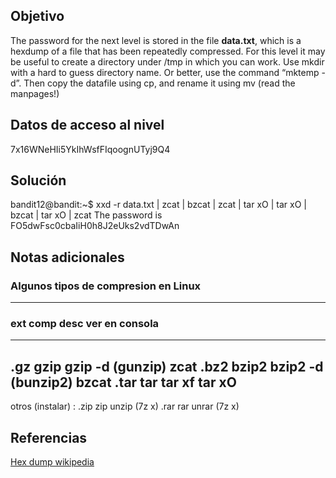 ## Objetivo
The password for the next level is stored in the file **data.txt**, which is a hexdump of a file that has been repeatedly compressed. For this level it may be useful to create a directory under /tmp in which you can work. Use mkdir with a hard to guess directory name. Or better, use the command “mktemp -d”. Then copy the datafile using cp, and rename it using mv (read the manpages!)
## Datos de acceso al nivel
7x16WNeHIi5YkIhWsfFIqoognUTyj9Q4
## Solución
bandit12@bandit:~$ xxd -r data.txt | zcat | bzcat | zcat | tar xO | tar xO | bzcat | tar xO | zcat
The password is FO5dwFsc0cbaIiH0h8J2eUks2vdTDwAn

## Notas adicionales
### Algunos tipos de compresion en Linux
-----------------------------------------------------
### ext comp desc ver en consola
-----------------------------------------------------
.gz gzip gzip -d (gunzip) zcat
.bz2 bzip2 bzip2 -d (bunzip2) bzcat
.tar tar tar xf tar xO
----------------------------------------------------

otros (instalar) :
.zip zip unzip (7z x)
.rar rar unrar (7z x)
## Referencias
[Hex dump wikipedia](https://en.wikipedia.org/wiki/Hex_dump)
